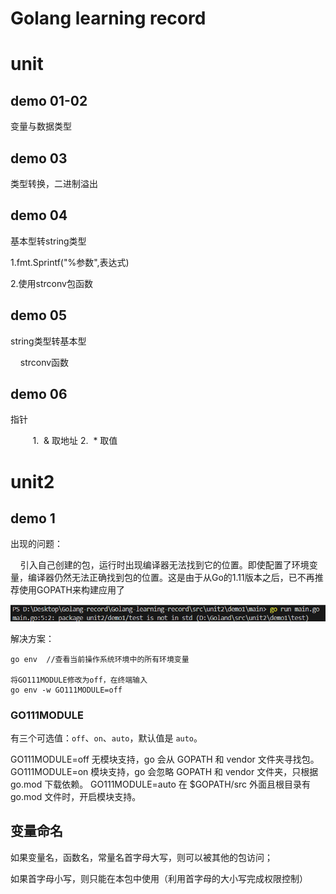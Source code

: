 # Golang learning record

# unit

## demo 01-02

变量与数据类型

## demo 03

类型转换，二进制溢出

## demo 04

基本型转string类型 

1.fmt.Sprintf("%参数",表达式)

2.使用strconv包函数    

## demo 05

string类型转基本型

    strconv函数 

## demo 06

指针

         1.  & 取地址 2.  * 取值

# unit2

## demo 1

出现的问题：

    引入自己创建的包，运行时出现编译器无法找到它的位置。即使配置了环境变量，编译器仍然无法正确找到包的位置。这是由于从Go的1.11版本之后，已不再推荐使用GOPATH来构建应用了

![](./docs/assets/unit2-demo1-issue.png)

解决方案：

```
go env  //查看当前操作系统环境中的所有环境变量

将GO111MODULE修改为off，在终端输入
go env -w GO111MODULE=off
```

### GO111MODULE

有三个可选值：`off`、`on`、`auto`，默认值是 `auto`。

GO111MODULE=off 无模块支持，go 会从 GOPATH 和 vendor 文件夹寻找包。
GO111MODULE=on 模块支持，go 会忽略 GOPATH 和 vendor 文件夹，只根据 go.mod 下载依赖。
GO111MODULE=auto 在 $GOPATH/src 外面且根目录有 go.mod 文件时，开启模块支持。


## 变量命名

如果变量名，函数名，常量名首字母大写，则可以被其他的包访问；

如果首字母小写，则只能在本包中使用（利用首字母的大小写完成权限控制）

